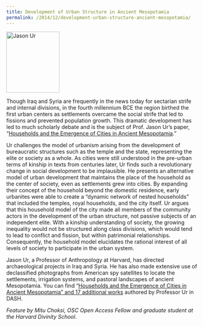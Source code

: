```yaml
---
title: Development of Urban Structure in Ancient Mesopotamia
permalink: /2014/12/development-urban-structure-ancient-mesopotamia/
---
```

<img src="{{site.baseurl}}/assets/img/Ur%20headshot%20Aug%202013%20Erbil.jpg" alt="Jason Ur" title="Jason Ur" style="vertical-align: top;" class="floatleft" height="161" width="140">

Though Iraq and Syria are frequently in the news today for sectarian strife and internal divisions, in the fourth millennium BCE the region birthed the first urban centers as settlements overcame the social strife that led to fissions and prevented population growth. This dramatic development has led to much scholarly debate and is the subject of Prof. Jason Ur’s paper, “[Households and the Emergence of Cities in Ancient Mesopotamia](http://dash.harvard.edu/handle/1/12490321).”

Ur challenges the model of urbanism arising from the development of bureaucratic structures such as the temple and the state, representing the elite or society as a whole. As cities were still understood in the pre-urban terms of kinship in texts from centuries later, Ur finds such a revolutionary change in social development to be implausible. He presents an alternative model of urban development that maintains the place of the household as the center of society, even as settlements grew into cities. By expanding their concept of the household beyond the domestic residence, early urbanites were able to create a “dynamic network of nested households” that included the temples, royal households, and the city itself. Ur argues that this household model of the city made all members of the community actors in the development of the urban structure, not passive subjects of an independent elite. With a kinship understanding of society, the growing inequality would not be structured along class divisions, which would tend to lead to conflict and fission, but within patrimonial relationships. Consequently, the household model elucidates the rational interest of all levels of society to participate in the urban system.

Jason Ur, a Professor of Anthropology at Harvard, has directed archaeological projects in Iraq and Syria. He has also made extensive use of declassified photographs from American spy satellites to locate the settlements, irrigation systems, and pastoral landscapes of ancient Mesopotamia. You can find “[Households and the Emergence of Cities in Ancient Mesopotamia” and 17 additional works](http://dash.harvard.edu/browse?type=harvardAuthor&authority=e3a23c5a43c61546295826431d46ce72) authored by Professor Ur in DASH. 

_Feature by Mitu Choksi, OSC Open Access Fellow and graduate student at the Harvard Divinity School_. 
